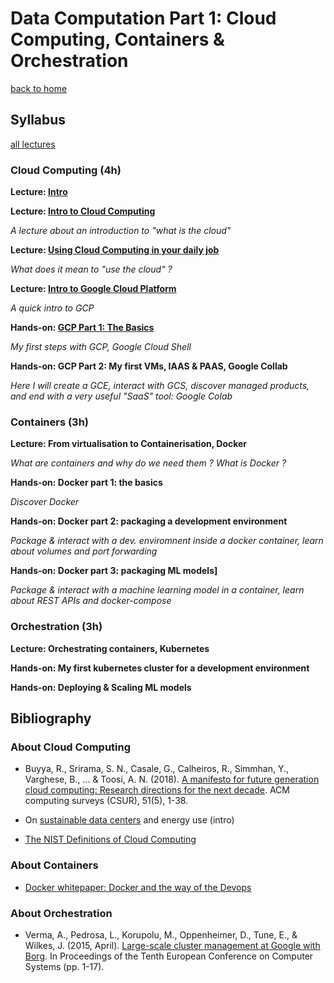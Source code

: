 # Data Computation Part 1: Cloud Computing, Containers & Orchestration

[back to home](../)


## Syllabus

[all lectures](./lectures/)


### Cloud Computing (4h)

**Lecture: [Intro](lectures/0_intro.html)**

**Lecture: [Intro to Cloud Computing](lectures/1_cloud_computing.html)**

*A lecture about an introduction to "what is the cloud"*

**Lecture: [Using Cloud Computing in your daily job](lectures/2_cloud_usage.html)**

*What does it mean to "use the cloud" ?*

**Lecture: [Intro to Google Cloud Platform](lectures/3_gcp.html)**

*A quick intro to GCP*

**Hands-on: [GCP Part 1: The Basics](exercises/1_gcp_setup)**

*My first steps with GCP, Google Cloud Shell*

**Hands-on: GCP Part 2: My first VMs, IAAS & PAAS, Google Collab**

*Here I will create a GCE, interact with GCS, discover managed products, and end with a very useful "SaaS" tool: Google Colab*

### Containers (3h)

**Lecture: From virtualisation to Containerisation, Docker**

*What are containers and why do we need them ? What is Docker ?*

**Hands-on: Docker part 1: the basics**

*Discover Docker*

**Hands-on: Docker part 2: packaging a development environment**

*Package & interact with a dev. enviromnent inside a docker container, learn about volumes and port forwarding*

**Hands-on: Docker part 3: packaging ML models]**

*Package & interact with a machine learning model in a container, learn about REST APIs and docker-compose*

### Orchestration (3h)

**Lecture: Orchestrating containers, Kubernetes**

**Hands-on: My first kubernetes cluster for a development environment**

**Hands-on: Deploying & Scaling ML models**

## Bibliography

### About Cloud Computing

- Buyya, R., Srirama, S. N., Casale, G., Calheiros, R., Simmhan, Y., Varghese, B., ... & Toosi, A. N. (2018). [A manifesto for future generation cloud computing: Research directions for the next decade](../readings/cloud_computing.pdf). ACM computing surveys (CSUR), 51(5), 1-38.

- On [sustainable data centers](https://www.capgemini.com/2020/01/the-more-sustainable-data-center/) and energy use (intro)

- [The NIST Definitions of Cloud Computing](https://nvlpubs.nist.gov/nistpubs/Legacy/SP/nistspecialpublication800-145.pdf)

### About Containers

- [Docker whitepaper: Docker and the way of the Devops](https://www.docker.com/taxonomy/term/4955)

### About Orchestration

- Verma, A., Pedrosa, L., Korupolu, M., Oppenheimer, D., Tune, E., & Wilkes, J. (2015, April). [Large-scale cluster management at Google with Borg](../readings/borg.pdf). In Proceedings of the Tenth European Conference on Computer Systems (pp. 1-17).
